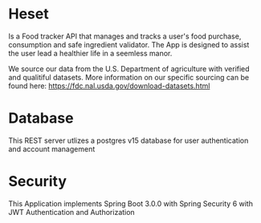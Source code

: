 # Heset
Is a Food tracker API that manages and tracks a user's food purchase, consumption and safe ingredient validator. The App is designed to assist the user lead a healthier life in a seemless manor.

We source our data from the U.S. Department of agriculture with verified and qualitiful datasets. More information on our specific sourcing can be found here: https://fdc.nal.usda.gov/download-datasets.html

# Database
This REST server utlizes a postgres v15 database for user authentication and account management

# Security
This Application implements Spring Boot 3.0.0 with Spring Security 6 with JWT Authentication and Authorization
